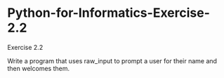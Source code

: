 # Python-for-Informatics-Exercise-2.2
Exercise 2.2

Write a program that uses raw_input to prompt a user for their
name and then welcomes them.
